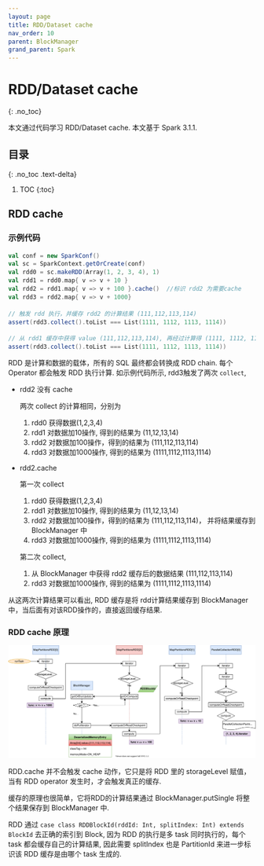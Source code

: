 ```yaml
---
layout: page
title: RDD/Dataset cache
nav_order: 10
parent: BlockManager
grand_parent: Spark
---
```


# RDD/Dataset cache 
{: .no_toc}

本文通过代码学习 RDD/Dataset cache. 本文基于 Spark 3.1.1.

## 目录
{: .no_toc .text-delta}

1. TOC
{:toc}

## RDD cache

### 示例代码

``` scala
val conf = new SparkConf()
val sc = SparkContext.getOrCreate(conf)
val rdd0 = sc.makeRDD(Array(1, 2, 3, 4), 1)
val rdd1 = rdd0.map{ v => v + 10 }
val rdd2 = rdd1.map{ v => v + 100 }.cache()  //标识 rdd2 为需要cache
val rdd3 = rdd2.map{ v => v + 1000}

// 触发 rdd 执行，并缓存 rdd2 的计算结果 (111,112,113,114)
assert(rdd3.collect().toList === List(1111, 1112, 1113, 1114))

// 从 rdd1 缓存中获得 value (111,112,113,114), 再经过计算得 (1111, 1112, 1113, 1114)
assert(rdd3.collect().toList === List(1111, 1112, 1113, 1114)) 
```

RDD 是计算和数据的载体，所有的 SQL 最终都会转换成 RDD chain. 每个 Operator 都会触发 RDD 执行计算. 如示例代码所示,
rdd3触发了两次 `collect`,

- rdd2 没有 cache
  
  两次 collect 的计算相同，分别为

  1. rdd0 获得数据(1,2,3,4)
  2. rdd1 对数据加10操作, 得到的结果为 (11,12,13,14)
  3. rdd2 对数据加100操作，得到的结果为 (111,112,113,114)
  4. rdd3 对数据加1000操作, 得到的结果为 (1111,1112,1113,1114)

- rdd2.cache

  第一次 collect

  1. rdd0 获得数据(1,2,3,4)
  2. rdd1 对数据加10操作, 得到的结果为 (11,12,13,14)
  3. rdd2 对数据加100操作，得到的结果为 (111,112,113,114)， 并将结果缓存到 BlockManager 中
  4. rdd3 对数据加1000操作, 得到的结果为 (1111,1112,1113,1114)

  第二次 collect,

  1. 从 BlockManager 中获得 rdd2 缓存后的数据结果 (111,112,113,114)
  2. rdd3 对数据加1000操作, 得到的结果为 (1111,1112,1113,1114)

从这两次计算结果可以看出, RDD 缓存是将 rdd计算结果缓存到 BlockManager 中，当后面有对该RDD操作的，直接返回缓存结果.

### RDD cache 原理

![](/docs/spark/blockmanager/cache/rdd-cache-rdd-iterator.svg)

RDD.cache 并不会触发 cache 动作，它只是将 RDD 里的 storageLevel 赋值，当有 RDD operator 发生时，才会触发真正的缓存.

缓存的原理也很简单，它将RDD的计算结果通过 BlockManager.putSingle 将整个结果保存到 BlockManager 中.

RDD 通过 `case class RDDBlockId(rddId: Int, splitIndex: Int) extends BlockId` 去正确的索引到 Block, 因为
RDD 的执行是多 task 同时执行的，每个 task 都会缓存自己的计算结果, 因此需要 splitIndex 也是 PartitionId 来进一步标识该
RDD 缓存是由哪个 task 生成的.
